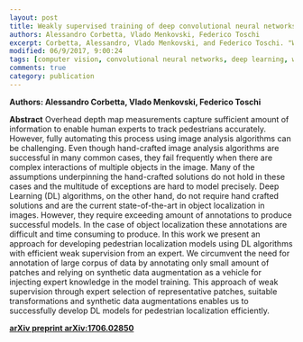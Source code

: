 ```yaml
---
layout: post
title: Weakly supervised training of deep convolutional neural networks for overhead pedestrian localization in depth fields 
authors: Alessandro Corbetta, Vlado Menkovski, Federico Toschi
excerpt: Corbetta, Alessandro, Vlado Menkovski, and Federico Toschi. "Weakly supervised training of deep convolutional neural networks for overhead pedestrian localization in depth fields." arXiv preprint arXiv:1706.02850 (2017).
modified: 06/9/2017, 9:00:24
tags: [computer vision, convolutional neural networks, deep learning, weak supervision]
comments: true
category: publication
---
```


**Authors: Alessandro Corbetta, Vlado Menkovski, Federico Toschi**

**Abstract** 
Overhead depth map measurements capture sufficient amount of information to enable human experts to track pedestrians accurately. However, fully automating this process using image analysis algorithms can be challenging. Even though hand-crafted image analysis algorithms are successful in many common cases, they fail frequently when there are complex interactions of multiple objects in the image. Many of the assumptions underpinning the hand-crafted solutions do not hold in these cases and the multitude of exceptions are hard to model precisely. Deep Learning (DL) algorithms, on the other hand, do not require hand crafted solutions and are the current state-of-the-art in object localization in images. However, they require exceeding amount of annotations to produce successful models. In the case of object localization these annotations are difficult and time consuming to produce. In this work we present an approach for developing pedestrian localization models using DL algorithms with efficient weak supervision from an expert. We circumvent the need for annotation of large corpus of data by annotating only small amount of patches and relying on synthetic data augmentation as a vehicle for injecting expert knowledge in the model training. This approach of weak supervision through expert selection of representative patches, suitable transformations and synthetic data augmentations enables us to successfully develop DL models for pedestrian localization efficiently.

**[arXiv preprint arXiv:1706.02850](https://arxiv.org/abs/1706.02850)**

